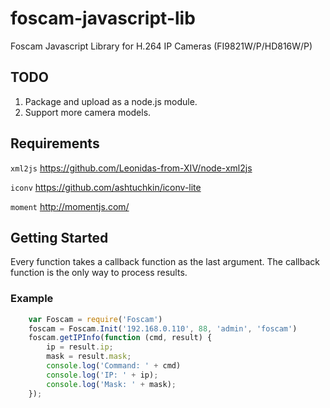 foscam-javascript-lib
=====================

Foscam Javascript Library for H.264 IP Cameras (FI9821W/P/HD816W/P)

TODO
----
1. Package and upload as a node.js module.
2. Support more camera models.

Requirements
------------
``xml2js`` https://github.com/Leonidas-from-XIV/node-xml2js

``iconv`` https://github.com/ashtuchkin/iconv-lite

``moment``  http://momentjs.com/

Getting Started
---------------
Every function takes a callback function as the last argument.
The callback function is the only way to process results.

### Example
```javascript
    var Foscam = require('Foscam')
    foscam = Foscam.Init('192.168.0.110', 88, 'admin', 'foscam')
    foscam.getIPInfo(function (cmd, result) {
        ip = result.ip;
        mask = result.mask;
        console.log('Command: ' + cmd)
        console.log('IP: ' + ip);
        console.log('Mask: ' + mask);
    });
```
